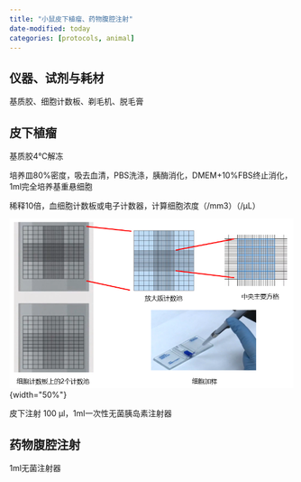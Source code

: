 ```yaml
---
title: "小鼠皮下植瘤、药物腹腔注射"
date-modified: today
categories: [protocols, animal]
---
```


## 仪器、试剂与耗材

基质胶、细胞计数板、剃毛机、脱毛膏

## 皮下植瘤

基质胶4℃解冻

培养皿80%密度，吸去血清，PBS洗涤，胰酶消化，DMEM+10%FBS终止消化，1ml完全培养基重悬细胞

稀释10倍，血细胞计数板或电子计数器，计算细胞浓度（/mm3）（/μL）

![](images/血细胞计数板.png){width="50%"}

皮下注射 100 μl，1ml一次性无菌胰岛素注射器

## 药物腹腔注射

1ml无菌注射器
